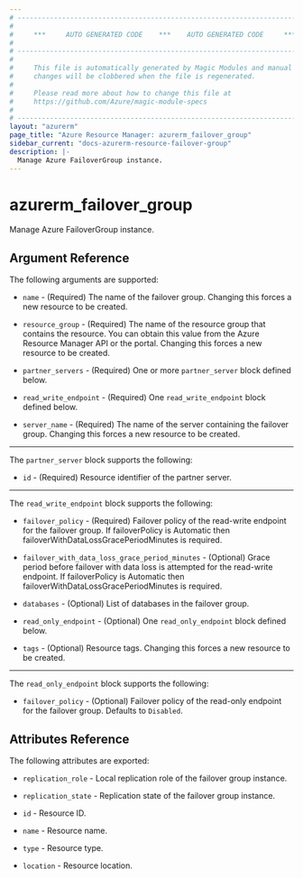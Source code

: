 ```yaml
---
# ----------------------------------------------------------------------------
#
#     ***     AUTO GENERATED CODE    ***    AUTO GENERATED CODE     ***
#
# ----------------------------------------------------------------------------
#
#     This file is automatically generated by Magic Modules and manual
#     changes will be clobbered when the file is regenerated.
#
#     Please read more about how to change this file at
#     https://github.com/Azure/magic-module-specs
#
# ----------------------------------------------------------------------------
layout: "azurerm"
page_title: "Azure Resource Manager: azurerm_failover_group"
sidebar_current: "docs-azurerm-resource-failover-group"
description: |-
  Manage Azure FailoverGroup instance.
---
```


# azurerm_failover_group

Manage Azure FailoverGroup instance.


## Argument Reference

The following arguments are supported:

* `name` - (Required) The name of the failover group. Changing this forces a new resource to be created.

* `resource_group` - (Required) The name of the resource group that contains the resource. You can obtain this value from the Azure Resource Manager API or the portal. Changing this forces a new resource to be created.

* `partner_servers` - (Required) One or more `partner_server` block defined below.

* `read_write_endpoint` - (Required) One `read_write_endpoint` block defined below.

* `server_name` - (Required) The name of the server containing the failover group. Changing this forces a new resource to be created.

---

The `partner_server` block supports the following:

* `id` - (Required) Resource identifier of the partner server.

---

The `read_write_endpoint` block supports the following:

* `failover_policy` - (Required) Failover policy of the read-write endpoint for the failover group. If failoverPolicy is Automatic then failoverWithDataLossGracePeriodMinutes is required.

* `failover_with_data_loss_grace_period_minutes` - (Optional) Grace period before failover with data loss is attempted for the read-write endpoint. If failoverPolicy is Automatic then failoverWithDataLossGracePeriodMinutes is required.

* `databases` - (Optional) List of databases in the failover group.

* `read_only_endpoint` - (Optional) One `read_only_endpoint` block defined below.

* `tags` - (Optional) Resource tags. Changing this forces a new resource to be created.

---

The `read_only_endpoint` block supports the following:

* `failover_policy` - (Optional) Failover policy of the read-only endpoint for the failover group. Defaults to `Disabled`.

## Attributes Reference

The following attributes are exported:

* `replication_role` - Local replication role of the failover group instance.

* `replication_state` - Replication state of the failover group instance.

* `id` - Resource ID.

* `name` - Resource name.

* `type` - Resource type.

* `location` - Resource location.
